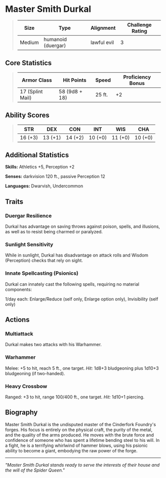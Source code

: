 # Master Smith Durkal

<link rel="stylesheet" href="../../drow_theme.css">

> | **Size** | **Type** | **Alignment** | **Challenge Rating** |
> |----------|----------|---------------|----------------------|
> | Medium | humanoid (duergar) | lawful evil | 3 |

## Core Statistics

> | **Armor Class** | **Hit Points** | **Speed** | **Proficiency Bonus** |
> |-----------------|----------------|-----------|------------------------|
> | 17 (Splint Mail) | 58 (9d8 + 18) | 25 ft. | +2 |

## Ability Scores

> | **STR** | **DEX** | **CON** | **INT** | **WIS** | **CHA** |
> |---------|---------|---------|---------|---------|---------|
> | 16 (+3) | 13 (+1) | 14 (+2) | 10 (+0) | 11 (+0) | 10 (+0) |

## Additional Statistics

**Skills:** Athletics +5, Perception +2

**Senses:** darkvision 120 ft., passive Perception 12

**Languages:** Dwarvish, Undercommon

## Traits

### Duergar Resilience
Durkal has advantage on saving throws against poison, spells, and illusions, as well as to resist being charmed or paralyzed.

### Sunlight Sensitivity
While in sunlight, Durkal has disadvantage on attack rolls and Wisdom (Perception) checks that rely on sight.

### Innate Spellcasting (Psionics)
Durkal can innately cast the following spells, requiring no material components: 

1/day each: Enlarge/Reduce (self only, Enlarge option only), Invisibility (self only)

## Actions

### Multiattack
Durkal makes two attacks with his Warhammer.

### Warhammer
Melee: +5 to hit, reach 5 ft., one target. *Hit:* 1d8+3 bludgeoning plus 1d10+3 bludgeoning (if two-handed).

### Heavy Crossbow
Ranged: +3 to hit, range 100/400 ft., one target. *Hit:* 1d10+1 piercing.

## Biography

Master Smith Durkal is the undisputed master of the Cinderfork Foundry's forges. His focus is entirely on the physical craft, the purity of the metal, and the quality of the arms produced. He moves with the brute force and confidence of someone who has spent a lifetime bending steel to his will. In a fight, he is a terrifying whirlwind of hammer blows, using his psionic ability to become a giant, embodying the raw power of the forge.

---

*"Master Smith Durkal stands ready to serve the interests of their house and the will of the Spider Queen."*